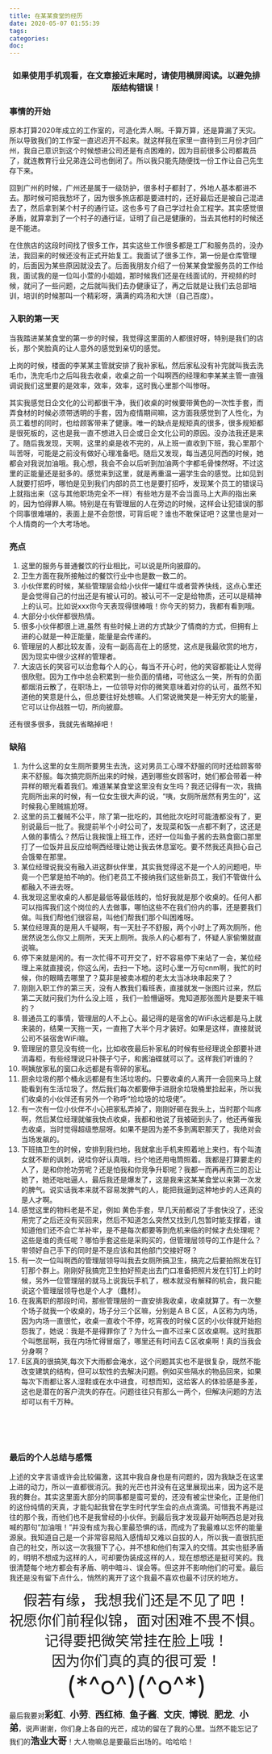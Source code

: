 ```yaml
---
title: 在某某食堂的经历
date: 2020-05-07 01:55:39
tags:
categories:
doc:
---
```


### <center>如果使用手机观看，在文章接近末尾时，请使用横屏阅读。以避免排版结构错误！</center>

### 事情的开始

原本打算2020年成立的工作室的，可造化弄人啊。千算万算，还是算漏了天灾。所以导致我们的工作室一直迟迟开不起来。就这样我在家里一直待到三月份才回广州，我自己意识到这个时候想进公司还是有点困难的，因为目前很多公司都裁员了，就连教育行业兄弟连公司也倒闭了。所以我只能先随便找一份工作让自己先生存下来。

回到广州的时候，广州还是属于一级防护，很多村子都封了，外地人基本都进不去。那时候可把我愁坏了，因为很多旅店都是要进村的，还好最后还是被自己混进去了，然后拿到某个村子的通行证。这也多亏了自己学过社会工程学。其实感觉很矛盾，就算拿到了一个村子的通行证，证明了自己是健康的，当去其他村的时候还是不能进。

在住旅店的这段时间找了很多工作，其实这些工作很多都是工厂和服务员的，没办法，我回来的时候还没有正式开始复工。我面试了很多工作，第一份是仓库管理的，后面因为某些原因就没去了。后面我朋友介绍了一份某某食堂服务员的工作给我，面试我的是一位叫小萱的小姐姐，那时候我们还是在线面试的，开视频的时候，就问了一些问题，之后就叫我们去办健康证了，再之后就是让我们去总部培训，培训的时候那叫一个精彩呀，满满的鸡汤和大饼（自己百度）。

### 入职的第一天

当我踏进某某食堂的第一步的时候，我觉得这里面的人都很好呀，特别是我们的店长，那个笑脸真的让人意外的感觉到亲切的感觉。

上岗的时候，楼面的李某某主管就安排了我补家私，然后家私没有补完就叫我去洗毛巾，洗完毛巾之后叫我去收桌，收桌之前一个叫啊西的经理和李某某主管一直强调说我们这里要的是效率，效率，效率，这时我心里那个叫惨呀。

其实我感觉日企文化的公司都很干净，我们收桌的时候要带黄色的一次性手套，而弄食材的时候必须带透明的手套，因为疫情期间嘛，这方面我感觉到了人性化，为员工着想的同时，也给顾客带来了健康。唯一的缺点是规矩真的很多，很多规矩都是很死板的，这也是我一直不想进入日企或日企文化公司的原因。没办法我还是来了。随后我发现，天啊，这里的桌是收不完的，从上班一直收到下班，我心里那个叫苦呀，可能是之前没有做好心理准备吧。随后又发现，每当遇见阿西的时候，她都会对我说加油哦。我心想，我会不会以后听到加油两个字都毛骨悚然呀。不过这里的正能量还是挺多的。感觉来到这里，就是再重温一遍学生会的感觉。比如见到人就要打招呼，哪怕是见到我们内部的员工也是要打招呼，发现某个员工的错误马上就指出来（这与其他职场完全不一样）有些地方是不会当面马上大声的指出来的，因为怕得罪人嘛。特别是在有管理层的人在旁边的时候，这样会让犯错误的那个同事很难堪的，表面上是不会怨恨，可背后呢？谁也不敢保证吧？这里也是对一个人情商的一个大考场地。

### 亮点

1. 这里的服务与普通餐饮的行业相比，可以说是所向披靡的。
2. 卫生方面在我所接触过的餐饮行业中也是数一数二的。
3. 小伙伴累的时候，某些管理层会给小伙伴一罐红牛或者营养快线，这点心里还是会觉得自己的付出还是有被认可的。被认可不一定是给物质，还可以是精神上的认可。比如说xxx你今天表现得很棒哦！你今天的努力，我都有看到哦。
4. 大部分小伙伴都很热情。
5. 很多小伙伴都很上进,虽然 有些时候上进的方式缺少了情商的方式，但拥有上进的心就是一种正能量，能量是会传递的。
6. 管理层的人都比较友善，没有一副高高在上的感觉，这点是我最欣赏的地方，因为现实中很少这样的管理者。
7. 大波店长的笑容可以治愈每个人的心，每当不开心时，他的笑容都能让人觉得很欣慰。因为工作中总会积累到一些负面的情绪，可他这么一笑，所有的负面都烟消云散了，在职场上，一位领导对你的微笑意味着对你的认可，虽然不知道他的笑意是什么，但总要往好处想嘛。人们常说微笑是一种无穷大的能量，它可以让你战胜一切，所向披靡。

还有很多很多，我就先省略掉吧！

###  缺陷

1. 为什么这里的女生厕所要男生去洗，这对男员工心理不舒服的同时还给顾客带来不舒服。每次搞完厕所出来的时候，遇到哪些女顾客时，她们都会带着一种异样的眼光看着我们。难道某某食堂这里没有女生吗？我还记得有一次，我搞完厕所出来的时候，有一位女生很大声的说，“咦，女厕所居然有男生的”，这时候我心里贼尴尬呀。
2. 这里的员工餐贼不公平，除了第一批吃的，其他批次吃时可能渣都没有了，更别说最后一批了。我提前半个小时公司了，发现菜和饭一点都不剩了，这还是人做的事情么？然后让我挨饿上班工作，还好一位叫鱼子酱的去熟食窗口那里打了一位饭并且反应给啊西经理让她让我去休息室吃。要不然我还真担心自己会饿晕在那里。
3. 某位经理说我没有融入进这群伙伴里，其实我觉得这不是一个人的问题吧，毕竟一个巴掌是拍不响的。他们老员工不接纳我们这些新员工，我们不管做什么都融入不进去呀。
4. 我发现这里收桌的人都是最低等最低贱的，恰好我就是那个收桌的。任何人都可以指挥我们这个岗位的人去做事，哪怕这些不在我们份内的事，还是要我们做。叫我们帮他们很容易，叫他们帮我们那个叫困难呀。
5. 某位经理真的是用人千疑啊，有一天肚子不舒服，两个小时上了两次厕所，他居然说怎么你又上厕所，天天上厕所。我杀人的心都有了，怀疑人家偷懒就直说嘛。
6. 停下来就是闲的。有一次忙得不可开交了，好不容易停下来站了一会，某位经理上来就直接说，你这么闲，去扫一下地。这时心里一万句cnm啊，我忙的时候，你的眼睛去哪里了？莫非是被卖冰棍的老太太当冰块串起来了？
7. 刚刚入职工作的第三天，没有人教我们看班表，直接就发一张图片过来，然后第二天就问我们为什么没上班 ，我们一脸懵逼呀。鬼知道那张图片是要来干嘛的？
8. 普通员工的事情，管理层的人不上心。最记得的是宿舍的WiFi永远都是马上就来装的，结果一天拖一天，一直拖了大半个月才装好。如果是这样，直接就说公司不装宿舍WiFi嘛。
9. 管理层的意见没有统一化，比如收夜最后补家私的时候有些经理说全部要补进消毒柜，有些经理说只补筷子勺子，和酱油碟就可以了。这样我们听谁的？
10. 啊姨放家私的窗口永远都是有零碎的家私。
11. 厨余垃圾的那个桶永远都是有生活垃圾的。只要收桌的人离开一会回来马上就能看到有生活垃圾了。然后我们每次都要伸手进厨余垃圾桶里捡起来，所以我们收桌的小伙伴还有另外一个称呼“捡垃圾的垃圾佬”。
12. 有一次有一位小伙伴不小心把家私弄掉了，刚刚好砸在我头上，当时那个叫疼啊，然后某位经理就催我快点收桌，我都和他说了我被砸到头了，他还再催我去收桌，当时觉得超级憋屈呀。如果不是因为差不多到离职那天了，我绝对会当场发飙的。
13. 下班搞卫生的时候，安排到我扫地，我就拿出手机来照着地上来扫，有个叫渣女就不断的讽刺，说哇你好认真哦，扫个地还用电筒照着。我都是打算要走的人了，是和你抢功劳呢？还是怕我和你竞争升职呢？我都一而再再而三的忍让她了，她还咄咄逼人，最后我还是爆发了，这是我来这某某食堂以来第一次发的脾气。说实话我本来就不容易发脾气的人，能把我逼到这种地步的人还真的是人才啊。
14. 感觉这里的物料老是不足，例如 黄色手套，早几天前都说了手套快没了，还没用完了之后还没有买回来，然后不知道怎么突然又找到几包暂时能支撑着，谁知道他们还不会亡羊补牢，是不是每次都要等到危机来临的时候才去处理呢？这些是谁的责任呢？哪怕手套这些是采购买的，但管理层领导的工作是什么？带领好自己手下的同时是不是应该和其他部门交接好呀？
15. 有一次一位叫啊西的管理层领导叫我去女厕所搞卫生，搞完之后要拍照发在钉钉那个群上。刚刚好我搞完卫生拍好照走出去门口准备把照片发在钉钉上的时候，另外一位管理层的就马上说我玩手机了，根本就没有解释的机会，我只能说这个管理层领导也是个人才（蠢材）。
16. 在我离职的那段时间，那些管理层的一直安排我收桌，收桌就算了。有一次整个场子就我一个收桌的，场子分三个区嘛，分别是ＡＢＣ区，Ａ区称为内场，因为内场一直很忙，收桌一直收个不停，吃宵夜的时候Ｃ区的小伙伴就开始抱怨我了，她说：我是不是得罪你了？为什么一直不过来Ｃ区收桌啊。这时我那个叫憋屈啊，我在内场忙得冒烟了，哪里还有时间去Ｃ区收桌啊！真的当我会分身啊？
17. E区真的很搞笑,每次下大雨都会淹水，这个问题其实也不是很复杂，既然不能改变建筑的结构，但可以软性的去解决问题。例如买些隔水的物品回来，如果每次下雨都让客人湿鞋或在水中进食，可想而知，这给客人的体验感是多差，这也是潜在的客户流失的存在。问题往往只有那么一两个，但解决问题的方法却可以有千万种。

<br/>

<br/>

<br/>

### 最后的个人总结与感慨

上述的文字言语或许会比较偏激，这其中我自身也是有问题的，因为我缺乏在这里上进的动力，所以一直都很消沉。我的光芒也并没有在这里展现出来，因为这不是我的舞台。其实这里面大部分的同事都是蛮可爱的，还没有被尘世染化，正是他们的这份纯情的天真，才能勾起我曾在学生时代学生会的点点滴滴。可惜我不再是过往的那个我，而他们也不是我曾经的小伙伴。到最后我才发现最开始啊西总是对我喊的那句“加油哦！”并没有成为我心里最恐惧的话，而成为了我最难以忘怀的能量源泉。我知道自己是一个非常容易陷入感情却又难以自拔的人，所以我一直很抗拒自己的社交，所以这一次我狠下了心，并不想和他们有深入的交情。其实也挺矛盾的，明明不想成为这样的人，可却要伪装成这样的人，现在想想还是挺可笑的。我很清楚每个地方都会有矛盾、明中暗斗、误会等。但这并不影响他们的可爱。最后我还是没有留下点什么，悄然的离开了这个我最不喜欢也最不讨厌的地方。

<center style="font-size:28px;">假若有缘，我想我们还是不见了吧！</center>
<center style="font-size:28px;">祝愿你们前程似锦，面对困难不畏不惧。</center>
<center style="font-size:28px;">记得要把微笑常挂在脸上哦！</center>
<center style="font-size:28px;">因为你们真的真的很可爱！</center>
<center style="font-size:50px;">(*^o^)(^o^*)</center>

最后我要对<span style="font-size:18px;font-weight:bold;">彩虹</span>、<span style="font-size:18px;font-weight:bold;">小劳</span>、<span style="font-size:18px;font-weight:bold;">西红柿</span>、<span style="font-size:18px;font-weight:bold;">鱼子酱</span>、<span style="font-size:18px;font-weight:bold;">文庆</span>，<span style="font-size:18px;font-weight:bold;">博锐</span>、<span style="font-size:18px;font-weight:bold;">肥龙</span>、<span style="font-size:18px;font-weight:bold;">小弟</span>，说声谢谢，你们身上各自的光芒，成功的留在了我的心里。当然不能忘记了我们的<span style="font-size:18px;font-weight:bold;">浩业大哥</span>！大人物嘛总是要最后出场的。哈哈哈！